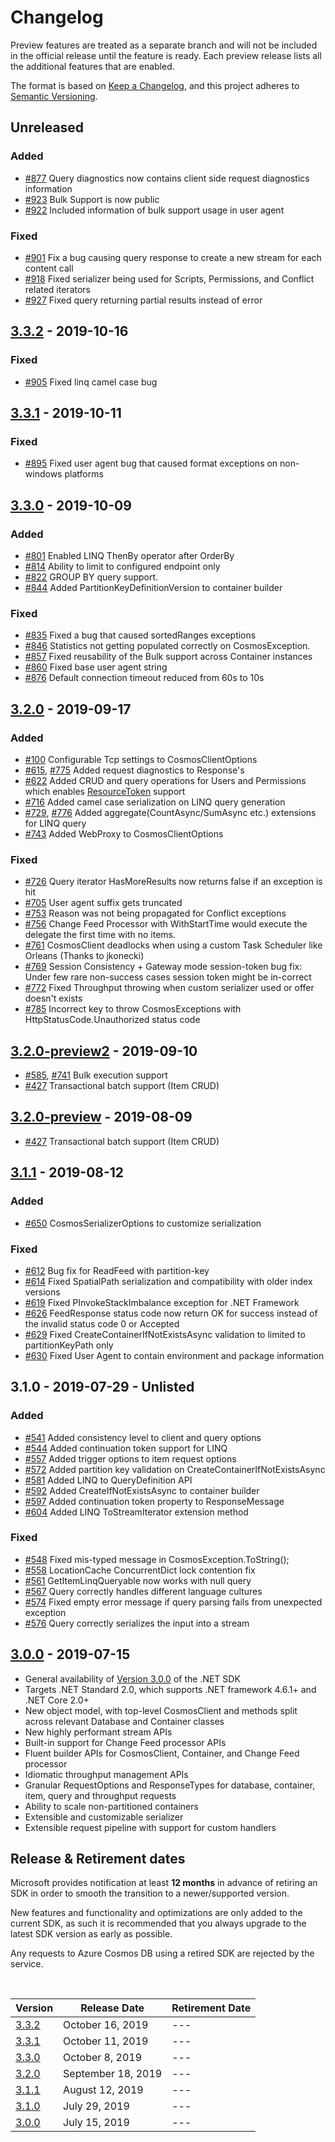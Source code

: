 # Changelog

Preview features are treated as a separate branch and will not be included in the official release until the feature is ready. Each preview release lists all the additional features that are enabled.

The format is based on [Keep a Changelog](https://keepachangelog.com/en/1.0.0/),
and this project adheres to [Semantic Versioning](https://semver.org/spec/v2.0.0.html).

## Unreleased

### Added

- [#877](https://github.com/Azure/azure-cosmos-dotnet-v3/pull/877) Query diagnostics now contains client side request diagnostics information
- [#923](https://github.com/Azure/azure-cosmos-dotnet-v3/pull/923) Bulk Support is now public
- [#922](https://github.com/Azure/azure-cosmos-dotnet-v3/pull/922) Included information of bulk support usage in user agent

### Fixed
- [#901](https://github.com/Azure/azure-cosmos-dotnet-v3/pull/901) Fix a bug causing query response to create a new stream for each content call
- [#918](https://github.com/Azure/azure-cosmos-dotnet-v3/pull/918) Fixed serializer being used for Scripts, Permissions, and Conflict related iterators
- [#927](https://github.com/Azure/azure-cosmos-dotnet-v3/pull/927) Fixed query returning partial results instead of error

## <a name="3.3.2"/> [3.3.2](https://www.nuget.org/packages/Microsoft.Azure.Cosmos/3.3.2) - 2019-10-16

### Fixed

- [#905](https://github.com/Azure/azure-cosmos-dotnet-v3/pull/909) Fixed linq camel case bug

## <a name="3.3.1"/> [3.3.1](https://www.nuget.org/packages/Microsoft.Azure.Cosmos/3.3.1) - 2019-10-11

### Fixed

- [#895](https://github.com/Azure/azure-cosmos-dotnet-v3/pull/895) Fixed user agent bug that caused format exceptions on non-windows platforms

## <a name="3.3.0"/> [3.3.0](https://www.nuget.org/packages/Microsoft.Azure.Cosmos/3.3.0) - 2019-10-09

### Added

- [#801](https://github.com/Azure/azure-cosmos-dotnet-v3/pull/801) Enabled LINQ ThenBy operator after OrderBy
- [#814](https://github.com/Azure/azure-cosmos-dotnet-v3/pull/814) Ability to limit to configured endpoint only
- [#822](https://github.com/Azure/azure-cosmos-dotnet-v3/pull/822) GROUP BY query support.
- [#844](https://github.com/Azure/azure-cosmos-dotnet-v3/pull/844) Added PartitionKeyDefinitionVersion to container builder

### Fixed

- [#835](https://github.com/Azure/azure-cosmos-dotnet-v3/pull/835) Fixed a bug that caused sortedRanges exceptions
- [#846](https://github.com/Azure/azure-cosmos-dotnet-v3/pull/846) Statistics not getting populated correctly on CosmosException.
- [#857](https://github.com/Azure/azure-cosmos-dotnet-v3/pull/857) Fixed reusability of the Bulk support across Container instances
- [#860](https://github.com/Azure/azure-cosmos-dotnet-v3/pull/860) Fixed base user agent string
- [#876](https://github.com/Azure/azure-cosmos-dotnet-v3/pull/876) Default connection timeout reduced from 60s to 10s

## <a name="3.2.0"/> [3.2.0](https://www.nuget.org/packages/Microsoft.Azure.Cosmos/3.2.0) - 2019-09-17

### Added

- [#100](https://github.com/Azure/azure-cosmos-dotnet-v3/pull/100) Configurable Tcp settings to CosmosClientOptions
- [#615](https://github.com/Azure/azure-cosmos-dotnet-v3/pull/615), [#775](https://github.com/Azure/azure-cosmos-dotnet-v3/pull/775)  Added request diagnostics to Response's
- [#622](https://github.com/Azure/azure-cosmos-dotnet-v3/pull/622) Added CRUD and query operations for Users and Permissions which enables [ResourceToken](https://docs.microsoft.com/en-us/azure/cosmos-db/secure-access-to-data#resource-tokens) support
- [#716](https://github.com/Azure/azure-cosmos-dotnet-v3/pull/716) Added camel case serialization on LINQ query generation
- [#729](https://github.com/Azure/azure-cosmos-dotnet-v3/pull/729), [#776](https://github.com/Azure/azure-cosmos-dotnet-v3/pull/776) Added aggregate(CountAsync/SumAsync etc.) extensions for LINQ query
- [#743](https://github.com/Azure/azure-cosmos-dotnet-v3/pull/743) Added WebProxy to CosmosClientOptions

### Fixed

- [#726](https://github.com/Azure/azure-cosmos-dotnet-v3/pull/726) Query iterator HasMoreResults now returns false if an exception is hit
- [#705](https://github.com/Azure/azure-cosmos-dotnet-v3/pull/705) User agent suffix gets truncated
- [#753](https://github.com/Azure/azure-cosmos-dotnet-v3/pull/753) Reason was not being propagated for Conflict exceptions
- [#756](https://github.com/Azure/azure-cosmos-dotnet-v3/pull/756) Change Feed Processor with WithStartTime would execute the delegate the first time with no items.
- [#761](https://github.com/Azure/azure-cosmos-dotnet-v3/pull/761) CosmosClient deadlocks when using a custom Task Scheduler like Orleans (Thanks to jkonecki)
- [#769](https://github.com/Azure/azure-cosmos-dotnet-v3/pull/769) Session Consistency + Gateway mode session-token bug fix: Under few rare non-success cases session token might be in-correct
- [#772](https://github.com/Azure/azure-cosmos-dotnet-v3/pull/772) Fixed Throughput throwing when custom serializer used or offer doesn't exists
- [#785](https://github.com/Azure/azure-cosmos-dotnet-v3/pull/785) Incorrect key to throw CosmosExceptions with HttpStatusCode.Unauthorized status code

## <a name="3.2.0-preview2"/> [3.2.0-preview2](https://www.nuget.org/packages/Microsoft.Azure.Cosmos/3.2.0-preview2) - 2019-09-10

- [#585](https://github.com/Azure/azure-cosmos-dotnet-v3/pull/585), [#741](https://github.com/Azure/azure-cosmos-dotnet-v3/pull/741) Bulk execution support
- [#427](https://github.com/Azure/azure-cosmos-dotnet-v3/pull/427) Transactional batch support (Item CRUD)

## <a name="3.2.0-preview"/> [3.2.0-preview](https://www.nuget.org/packages/Microsoft.Azure.Cosmos/3.2.0-preview) - 2019-08-09

- [#427](https://github.com/Azure/azure-cosmos-dotnet-v3/pull/427) Transactional batch support (Item CRUD)

## <a name="3.1.1"/> [3.1.1](https://www.nuget.org/packages/Microsoft.Azure.Cosmos/3.1.1) - 2019-08-12

### Added

- [#650](https://github.com/Azure/azure-cosmos-dotnet-v3/pull/650) CosmosSerializerOptions to customize serialization

### Fixed

- [#612](https://github.com/Azure/azure-cosmos-dotnet-v3/pull/612) Bug fix for ReadFeed with partition-key
- [#614](https://github.com/Azure/azure-cosmos-dotnet-v3/pull/614) Fixed SpatialPath serialization and compatibility with older index versions
- [#619](https://github.com/Azure/azure-cosmos-dotnet-v3/pull/619) Fixed PInvokeStackImbalance exception for .NET Framework 
- [#626](https://github.com/Azure/azure-cosmos-dotnet-v3/pull/626) FeedResponse<T> status code now return OK for success instead of the invalid status code 0 or Accepted 
- [#629](https://github.com/Azure/azure-cosmos-dotnet-v3/pull/629) Fixed CreateContainerIfNotExistsAsync validation to limited to partitionKeyPath only
- [#630](https://github.com/Azure/azure-cosmos-dotnet-v3/pull/630) Fixed User Agent to contain environment and package information

## <a name="3.1.0"/> 3.1.0 - 2019-07-29 - Unlisted

### Added

- [#541](https://github.com/Azure/azure-cosmos-dotnet-v3/pull/541) Added consistency level to client and query options
- [#544](https://github.com/Azure/azure-cosmos-dotnet-v3/pull/544) Added continuation token support for LINQ
- [#557](https://github.com/Azure/azure-cosmos-dotnet-v3/pull/557) Added trigger options to item request options
- [#572](https://github.com/Azure/azure-cosmos-dotnet-v3/pull/572) Added partition key validation on CreateContainerIfNotExistsAsync
- [#581](https://github.com/Azure/azure-cosmos-dotnet-v3/pull/581) Added LINQ to QueryDefinition API
- [#592](https://github.com/Azure/azure-cosmos-dotnet-v3/pull/592) Added CreateIfNotExistsAsync to container builder
- [#597](https://github.com/Azure/azure-cosmos-dotnet-v3/pull/597) Added continuation token property to ResponseMessage
- [#604](https://github.com/Azure/azure-cosmos-dotnet-v3/pull/604) Added LINQ ToStreamIterator extension method

### Fixed

- [#548](https://github.com/Azure/azure-cosmos-dotnet-v3/pull/548) Fixed mis-typed message in CosmosException.ToString();
- [#558](https://github.com/Azure/azure-cosmos-dotnet-v3/pull/558) LocationCache ConcurrentDict lock contention fix
- [#561](https://github.com/Azure/azure-cosmos-dotnet-v3/pull/561) GetItemLinqQueryable now works with null query
- [#567](https://github.com/Azure/azure-cosmos-dotnet-v3/pull/567) Query correctly handles different language cultures
- [#574](https://github.com/Azure/azure-cosmos-dotnet-v3/pull/574) Fixed empty error message if query parsing fails from unexpected exception
- [#576](https://github.com/Azure/azure-cosmos-dotnet-v3/pull/576) Query correctly serializes the input into a stream

## <a name="3.0.0"/> [3.0.0](https://www.nuget.org/packages/Microsoft.Azure.Cosmos/3.0.0) - 2019-07-15

- General availability of [Version 3.0.0](https://www.nuget.org/packages/Microsoft.Azure.Cosmos/) of the .NET SDK
- Targets .NET Standard 2.0, which supports .NET framework 4.6.1+ and .NET Core 2.0+
- New object model, with top-level CosmosClient and methods split across relevant Database and Container classes
- New highly performant stream APIs
- Built-in support for Change Feed processor APIs
- Fluent builder APIs for CosmosClient, Container, and Change Feed processor
- Idiomatic throughput management APIs
- Granular RequestOptions and ResponseTypes for database, container, item, query and throughput requests
- Ability to scale non-partitioned containers 
- Extensible and customizable serializer
- Extensible request pipeline with support for custom handlers

## Release & Retirement dates
Microsoft provides notification at least **12 months** in advance of retiring an SDK in order to smooth the transition to a newer/supported version.

New features and functionality and optimizations are only added to the current SDK, as such it is recommended that you always upgrade to the latest SDK version as early as possible. 

Any requests to Azure Cosmos DB using a retired SDK are rejected by the service.

<br/>

| Version | Release Date | Retirement Date |
| --- | --- | --- |
| [3.3.2](#3.3.2) |October 16, 2019 |--- |
| [3.3.1](#3.3.1) |October 11, 2019 |--- |
| [3.3.0](#3.3.0) |October 8, 2019 |--- |
| [3.2.0](#3.2.0) |September 18, 2019 |--- |
| [3.1.1](#3.1.1) |August 12, 2019 |--- |
| [3.1.0](#3.1.0) |July 29, 2019 |--- |
| [3.0.0](#3.0.0) |July 15, 2019 |--- |
